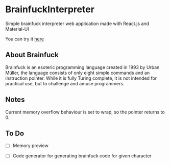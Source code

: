 # BrainfuckInterpreter
Simple brainfuck interpreter web application made with React.js and Material-UI

You can try it [here](https://brainfuckinterpreter.azurewebsites.net/)
## About Brainfuck
Brainfuck is an esoteric programming language created in 1993 by Urban Müller, the language consists of only eight simple commands and an instruction pointer. While it is fully Turing complete, it is not intended for practical use, but to challenge and amuse programmers.

## Notes
Current memory overflow behaviour is set to wrap, so the pointer returns to 0.

## To Do
- [ ] Memory preview
- [ ] Code generator for generating brainfuck code for given character






